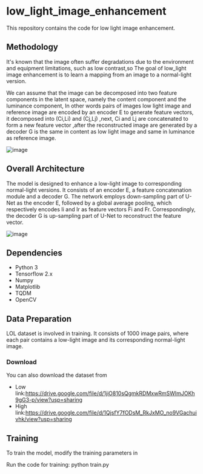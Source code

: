 # low_light_image_enhancement
This repository contains the code for low light image enhancement.
## Methodology

It's known that the image often suffer degradations due to the environment and equipment limitations, such as low contrast,so The goal of low_light image enhancement is to learn a mapping from an image to a normal-light version.

We can assume that the image can be decomposed into two feature components in the latent space, namely the content component and the luminance component,
In other words pairs of images low light image and reference image are encoded by an encoder E to generate feature vectors, it decomposed into (Ci,Li) and (Cj,Lj) ,next, Ci and Lj are concatenated to form a new feature vector ,after the reconstructed image are generated by a decoder G is the same in content as low light image and same in luminance as reference image.

![image](https://user-images.githubusercontent.com/112108580/205706246-455815f9-104d-41db-a88e-9c01e3648099.png)


## Overall Architecture
The model is designed to enhance a low-light image to corresponding normal-light versions.
It consists of an encoder E, a feature concatenation module and a decoder G.
The network employs down-sampling part of U-Net as the encoder E, followed by a global average pooling, which respectively encodes Ii and Ir as feature vectors Fi and Fr. Correspondingly, the decoder G is up-sampling part of U-Net to reconstruct the feature vector.

![image](https://user-images.githubusercontent.com/112108580/205706419-333fb383-f22f-4419-8875-c416f9f1827a.png)

## Dependencies
* Python 3
* Tensorflow 2.x
* Numpy
* Matplotlib
* TQDM
* OpenCV
## Data Preparation 
LOL dataset is involved in training. It consists of 1000 image pairs, where each pair contains a low-light image and its corresponding normal-light image. 

### Download 
You can also download the dataset from 
* Low link:https://drive.google.com/file/d/1jiO810sQgmkRDMxwRmSWImJOKh9gG3-p/view?usp=sharing
* High link:https://drive.google.com/file/d/1QjsfY7fODsM_RkJxMO_no9VGachuivhk/view?usp=sharing
## Training 
To train the model, modify the training parameters in 

Run the code for training: 
  python train.py




